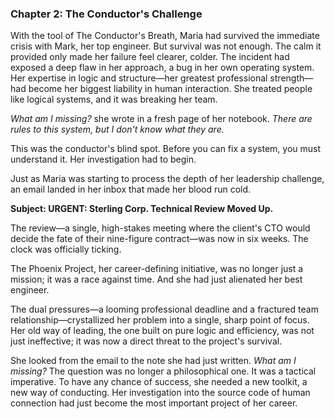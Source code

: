 ### **Chapter 2: The Conductor's Challenge**

With the tool of The Conductor's Breath, Maria had survived the immediate crisis with Mark, her top engineer. But survival was not enough. The calm it provided only made her failure feel clearer, colder. The incident had exposed a deep flaw in her approach, a bug in her own operating system. Her expertise in logic and structure—her greatest professional strength—had become her biggest liability in human interaction. She treated people like logical systems, and it was breaking her team.

*What am I missing?* she wrote in a fresh page of her notebook. *There are rules to this system, but I don't know what they are.*

This was the conductor's blind spot. Before you can fix a system, you must understand it. Her investigation had to begin.

Just as Maria was starting to process the depth of her leadership challenge, an email landed in her inbox that made her blood run cold.

**Subject: URGENT: Sterling Corp. Technical Review Moved Up.**

The review—a single, high-stakes meeting where the client's CTO would decide the fate of their nine-figure contract—was now in six weeks. The clock was officially ticking.

The Phoenix Project, her career-defining initiative, was no longer just a mission; it was a race against time. And she had just alienated her best engineer.

The dual pressures—a looming professional deadline and a fractured team relationship—crystallized her problem into a single, sharp point of focus. Her old way of leading, the one built on pure logic and efficiency, was not just ineffective; it was now a direct threat to the project's survival.

She looked from the email to the note she had just written. *What am I missing?* The question was no longer a philosophical one. It was a tactical imperative. To have any chance of success, she needed a new toolkit, a new way of conducting. Her investigation into the source code of human connection had just become the most important project of her career.
      